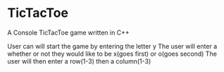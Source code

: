 # TicTacToe
A Console TicTacToe game written in C++

User can will start the game by entering the letter y
The user will enter a whether or not they would like to be x(goes first) or o(goes second)
The user will then enter a row(1-3) then a column(1-3)

